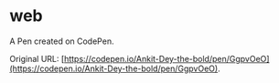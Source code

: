 # web

A Pen created on CodePen.

Original URL: [https://codepen.io/Ankit-Dey-the-bold/pen/GgpvOeO](https://codepen.io/Ankit-Dey-the-bold/pen/GgpvOeO).

